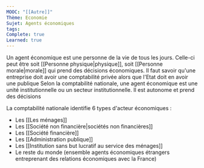 ```yaml
---
MOOC: "[[Autre]]"
Thème: Economie
Sujet: Agents économiques
tags: 
Complete: true
Learned: true
---
```

Un agent économique est une personne de la vie de tous les jours. Celle-ci peut être soit [[Personne physique|physique]], soit [[Personne morale|morale]] qui prend des décisions économiques.
Il faut savoir qu'une entreprise doit avoir une comptabilité privée alors que l'Etat doit en avoir une publique
Selon la comptabilité nationale, une agent économique est une unité institutionnelle ou un secteur institutionnelle. Il est autonome et prend des décisions

La comptabilité nationale identifie 6 types d'acteur économiques :

- Les [[Les ménages]]
- Les [[Société non financière|sociétés non financières]]
- Les [[Société financière]]
- Les [[Administration publique]]
- Les [[Institution sans but lucratif au service des ménages]]
- Le reste du monde (ensemble agents économiques étrangers entreprenant des relations économiques avec la France)









